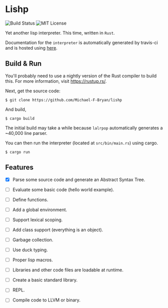 # Lishp

![Build Status](https://travis-ci.org/Michael-F-Bryan/lishp.svg?branch=master)
![MIT License](https://img.shields.io/github/license/Michael-F-Bryan/lishp.svg)

Yet another lisp interpreter. This time, written in `Rust`.

Documentation for the `interpreter` is automatically generated by travis-ci and
is hosted using [here][docs].

## Build & Run

You'll probably need to use a nightly version of the Rust compiler to build
this. For more information, visit https://rustup.rs/.

Next, get the source code:

```
$ git clone https://github.com/Michael-F-Bryan/lishp
```

And build,

```
$ cargo build
```

The initial build may take a while because `lalrpop` automatically generates a
~40,000 line parser.

You can then run the interpreter (located at `src/bin/main.rs`) using cargo.

```
$ cargo run
```


## Features

* [x] Parse some source code and generate an Abstract Syntax Tree.
* [ ] Evaluate some basic code (hello world example).
* [ ] Define functions.
* [ ] Add a global environment.
* [ ] Support lexical scoping.
* [ ] Add class support (everything is an object).
* [ ] Garbage collection.
* [ ] Use duck typing.
* [ ] Proper lisp macros.
* [ ] Libraries and other code files are loadable at runtime.
* [ ] Create a basic standard library.
* [ ] REPL.
* [ ] Compile code to LLVM or binary.


[docs]: https://michael-f-bryan.github.io/lishp/
